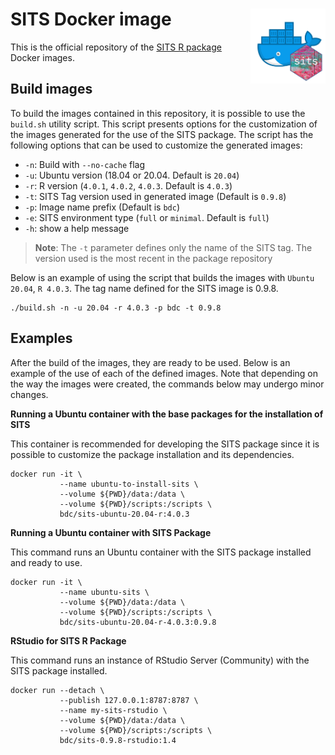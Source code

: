 # SITS Docker image <img src=".github/sits-docker-sticker.png" align="right" width="120"/>

This is the official repository of the [SITS R package](https://github.com/e-sensing/sits) Docker images. 

## Build images

To build the images contained in this repository, it is possible to use the `build.sh` utility script. This script presents options for the customization of the images generated for the use of the SITS package. The script has the following options that can be used to customize the generated images:

- `-n`: Build with `--no-cache` flag
- `-u`: Ubuntu version (18.04 or 20.04. Default is `20.04`)
- `-r`: R version (`4.0.1`, `4.0.2`, `4.0.3`. Default is `4.0.3`)
- `-t`: SITS Tag version used in generated image (Default is `0.9.8`)
- `-p`: Image name prefix (Default is `bdc`)
- `-e`: SITS environment type (`full` or `minimal`. Default is `full`)
- `-h`: show a help message

> **Note**: The `-t` parameter defines only the name of the SITS tag. The version used is the most recent in the package repository

Below is an example of using the script that builds the images with `Ubuntu 20.04`, `R 4.0.3`. The tag name defined for the SITS image is 0.9.8.

```shell
./build.sh -n -u 20.04 -r 4.0.3 -p bdc -t 0.9.8
```

## Examples

After the build of the images, they are ready to be used. Below is an example of the use of each of the defined images. Note that depending on the way the images were created, the commands below may undergo minor changes.

**Running a Ubuntu container with the base packages for the installation of SITS**

This container is recommended for developing the SITS package since it is possible to customize the package installation and its dependencies.

```shell
docker run -it \
           --name ubuntu-to-install-sits \
           --volume ${PWD}/data:/data \
           --volume ${PWD}/scripts:/scripts \
           bdc/sits-ubuntu-20.04-r:4.0.3
```

**Running a Ubuntu container with SITS Package**

This command runs an Ubuntu container with the SITS package installed and ready to use.

```shell
docker run -it \
           --name ubuntu-sits \
           --volume ${PWD}/data:/data \
           --volume ${PWD}/scripts:/scripts \
           bdc/sits-ubuntu-20.04-r-4.0.3:0.9.8
```

**RStudio for SITS R Package**

This command runs an instance of RStudio Server (Community) with the SITS package installed.

```shell
docker run --detach \
           --publish 127.0.0.1:8787:8787 \
           --name my-sits-rstudio \
           --volume ${PWD}/data:/data \
           --volume ${PWD}/scripts:/scripts \
           bdc/sits-0.9.8-rstudio:1.4
```
